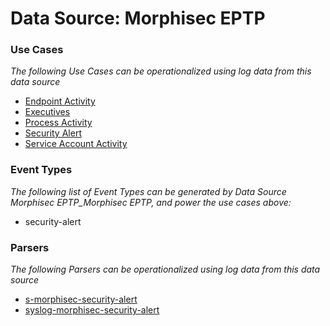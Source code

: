 Data Source: Morphisec EPTP
===========================

### Use Cases

_The following Use Cases can be operationalized using log data from this data source_

* [Endpoint Activity](usecase_endpoint_activity.md)
* [Executives](usecase_executives.md)
* [Process Activity](usecase_process_activity.md)
* [Security Alert](usecase_security_alert.md)
* [Service Account Activity](usecase_service_account_activity.md)


### Event Types

_The following list of Event Types can be generated by Data Source Morphisec EPTP_Morphisec EPTP, and power the use cases above:_

- security-alert


### Parsers

_The following Parsers can be operationalized using log data from this data source_

* [s-morphisec-security-alert](parserContent_s-morphisec-security-alert.md)
* [syslog-morphisec-security-alert](parserContent_syslog-morphisec-security-alert.md)
